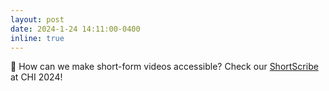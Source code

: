```yaml
---
layout: post
date: 2024-1-24 14:11:00-0400
inline: true
---
```


📄 How can we make short-form videos accessible? Check our [ShortScribe](https://minahuh.com/ShortScribe/) at CHI 2024!

